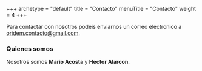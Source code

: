 +++
archetype = "default"
title = "Contacto"
menuTitle = "Contacto"
weight = 4
+++


Para contactar con nosotros podeis enviarnos un correo electronico a oridem.contacto@gmail.com.

### Quienes somos

Nosotros somos **Mario Acosta** y **Hector Alarcon**.


